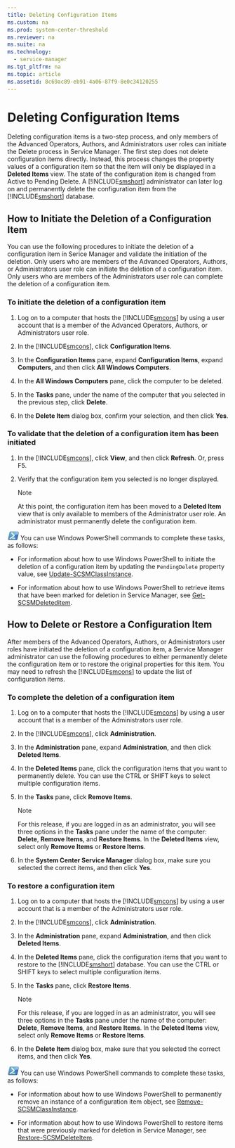 ```yaml
---
title: Deleting Configuration Items
ms.custom: na
ms.prod: system-center-threshold
ms.reviewer: na
ms.suite: na
ms.technology:
  - service-manager
ms.tgt_pltfrm: na
ms.topic: article
ms.assetid: 8c69ac89-eb91-4a06-87f9-8e0c34120255
---
```

# Deleting Configuration Items
Deleting configuration items is a two\-step process, and only members of the Advanced Operators, Authors, and Administrators user roles can initiate the Delete process in Service Manager. The first step does not delete configuration items directly. Instead, this process changes the property values of a configuration item so that the item will only be displayed in a **Deleted Items** view. The state of the configuration item is changed from Active to Pending Delete. A [!INCLUDE[smshort](../../includes/smshort_md.md)] administrator can later log on and permanently delete the configuration item from the [!INCLUDE[smshort](../../includes/smshort_md.md)] database.

## How to Initiate the Deletion of a Configuration Item

You can use the following procedures to initiate the deletion of a configuration item in Serice Manager and validate the initiation of the deletion. Only users who are members of the Advanced Operators, Authors, or Administrators user role can initiate the deletion of a configuration item. Only users who are members of the Administrators user role can complete the deletion of a configuration item.

### To initiate the deletion of a configuration item

1.  Log on to a computer that hosts the [!INCLUDE[smcons](../../includes/smcons_md.md)] by using a user account that is a member of the Advanced Operators, Authors, or Administrators user role.

2.  In the [!INCLUDE[smcons](../../includes/smcons_md.md)], click **Configuration Items**.

3.  In the **Configuration Items** pane, expand **Configuration Items**, expand **Computers**, and then click **All Windows Computers**.

4.  In the **All Windows Computers** pane, click the computer to be deleted.

5.  In the **Tasks** pane, under the name of the computer that you selected in the previous step, click **Delete**.

6.  In the **Delete Item** dialog box, confirm your selection, and then click **Yes**.

### To validate that the deletion of a configuration item has been initiated

1.  In the [!INCLUDE[smcons](../../includes/smcons_md.md)], click **View**, and then click **Refresh**. Or, press F5.

2.  Verify that the configuration item you selected is no longer displayed.

    > [!NOTE]
    > At this point, the configuration item has been moved to a **Deleted Item** view that is only available to members of the Administrator user role. An administrator must permanently delete the configuration item.

![PowerShell icon](../../media/PSSymbol.gif) You can use Windows PowerShell commands to complete these tasks, as follows:

-   For information about how to use Windows PowerShell to initiate the deletion of a configuration item by updating the `PendingDelete` property value, see [Update\-SCSMClassInstance](http://go.microsoft.com/fwlink/p/?LinkID=225420).

-   For information about how to use Windows PowerShell to retrieve items that have been marked for deletion in Service Manager, see [Get\-SCSMDeleteditem](http://go.microsoft.com/fwlink/p/?LinkId=225322).


## How to Delete or Restore a Configuration Item
After members of the Advanced Operators, Authors, or Administrators user roles have initiated the deletion of a configuration item, a Service Manager administrator can use the following procedures to either permanently delete the configuration item or to restore the original properties for this item. You may need to refresh the [!INCLUDE[smcons](../../includes/smcons_md.md)] to update the list of configuration items.

### To complete the deletion of a configuration item

1.  Log on to a computer that hosts the [!INCLUDE[smcons](../../includes/smcons_md.md)] by using a user account that is a member of the Administrators user role.

2.  In the [!INCLUDE[smcons](../../includes/smcons_md.md)], click **Administration**.

3.  In the **Administration** pane, expand **Administration**, and then click **Deleted Items**.

4.  In the **Deleted Items** pane, click the configuration items that you want to permanently delete. You can use the CTRL or SHIFT keys to select multiple configuration items.

5.  In the **Tasks** pane, click **Remove Items**.

    > [!NOTE]
    > For this release, if you are logged in as an administrator, you will see three options in the **Tasks** pane under the name of the computer: **Delete**, **Remove Items**, and **Restore Items**. In the **Deleted Items** view, select only **Remove Items** or **Restore Items**.

6.  In the **System Center Service Manager** dialog box, make sure you selected the correct items, and then click **Yes**.

### To restore a configuration item

1.  Log on to a computer that hosts the [!INCLUDE[smcons](../../includes/smcons_md.md)] by using a user account that is a member of the Administrators user role.

2.  In the [!INCLUDE[smcons](../../includes/smcons_md.md)], click **Administration**.

3.  In the **Administration** pane, expand **Administration**, and then click **Deleted Items**.

4.  In the **Deleted Items** pane, click the configuration items that you want to restore to the [!INCLUDE[smshort](../../includes/smshort_md.md)] database. You can use the CTRL or SHIFT keys to select multiple configuration items.

5.  In the **Tasks** pane, click **Restore Items**.

    > [!NOTE]
    > For this release, if you are logged in as an administrator, you will see three options in the **Tasks** pane under the name of the computer: **Delete**, **Remove Items**, and **Restore Items**. In the **Deleted Items** view, select only **Remove Items** or **Restore Items**.

6.  In the **Delete Item** dialog box, make sure that you selected the correct items, and then click **Yes**.

![PowerShell icon](../../media/PSSymbol.gif) You can use Windows PowerShell commands to complete these tasks, as follows:

-   For information about how to use Windows PowerShell to permanently remove an instance of a configuration item object, see [Remove\-SCSMClassInstance](http://go.microsoft.com/fwlink/p/?LinkID=225414).

-   For information about how to use Windows PowerShell to restore items that were previously marked for deletion in Service Manager, see [Restore\-SCSMDeleteItem](http://go.microsoft.com/fwlink/p/?LinkID=225374).
